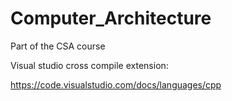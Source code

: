 # Computer_Architecture
Part of the CSA course

Visual studio cross compile extension:

https://code.visualstudio.com/docs/languages/cpp
